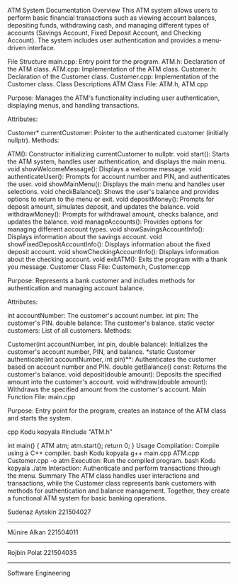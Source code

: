 ATM System Documentation
Overview
This ATM system allows users to perform basic financial transactions such as viewing account balances, depositing funds, withdrawing cash, and managing different types of accounts (Savings Account, Fixed Deposit Account, and Checking Account). The system includes user authentication and provides a menu-driven interface.

File Structure
main.cpp: Entry point for the program.
ATM.h: Declaration of the ATM class.
ATM.cpp: Implementation of the ATM class.
Customer.h: Declaration of the Customer class.
Customer.cpp: Implementation of the Customer class.
Class Descriptions
ATM Class
File: ATM.h, ATM.cpp

Purpose: Manages the ATM's functionality including user authentication, displaying menus, and handling transactions.

Attributes:

Customer* currentCustomer: Pointer to the authenticated customer (initially nullptr).
Methods:

ATM(): Constructor initializing currentCustomer to nullptr.
void start(): Starts the ATM system, handles user authentication, and displays the main menu.
void showWelcomeMessage(): Displays a welcome message.
void authenticateUser(): Prompts for account number and PIN, and authenticates the user.
void showMainMenu(): Displays the main menu and handles user selections.
void checkBalance(): Shows the user's balance and provides options to return to the menu or exit.
void depositMoney(): Prompts for deposit amount, simulates deposit, and updates the balance.
void withdrawMoney(): Prompts for withdrawal amount, checks balance, and updates the balance.
void manageAccounts(): Provides options for managing different account types.
void showSavingsAccountInfo(): Displays information about the savings account.
void showFixedDepositAccountInfo(): Displays information about the fixed deposit account.
void showCheckingAccountInfo(): Displays information about the checking account.
void exitATM(): Exits the program with a thank you message.
Customer Class
File: Customer.h, Customer.cpp

Purpose: Represents a bank customer and includes methods for authentication and managing account balance.

Attributes:

int accountNumber: The customer's account number.
int pin: The customer's PIN.
double balance: The customer's balance.
static vector<Customer> customers: List of all customers.
Methods:

Customer(int accountNumber, int pin, double balance): Initializes the customer's account number, PIN, and balance.
*static Customer authenticate(int accountNumber, int pin)**: Authenticates the customer based on account number and PIN.
double getBalance() const: Returns the customer's balance.
void deposit(double amount): Deposits the specified amount into the customer's account.
void withdraw(double amount): Withdraws the specified amount from the customer's account.
Main Function
File: main.cpp

Purpose: Entry point for the program, creates an instance of the ATM class and starts the system.

cpp
Kodu kopyala
#include "ATM.h"

int main() {
    ATM atm;
    atm.start();
    return 0;
}
Usage
Compilation: Compile using a C++ compiler.
bash
Kodu kopyala
g++ main.cpp ATM.cpp Customer.cpp -o atm
Execution: Run the compiled program.
bash
Kodu kopyala
./atm
Interaction: Authenticate and perform transactions through the menu.
Summary
The ATM class handles user interactions and transactions, while the Customer class represents bank customers with methods for authentication and balance management. Together, they create a functional ATM system for basic banking operations.


Sudenaz Aytekin
221504027

-------------------------

Münire Alkan
221504011

-------------------------

Rojbin Polat
221504035

-------------------------

Software Engineering

